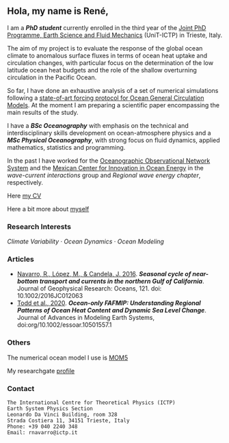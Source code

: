 ## Hola, my name is René,

I am a ***PhD student*** currently enrolled in the third year of the [Joint PhD Programme, Earth Science and Fluid Mechanics](https://web.units.it/dottorato/esfm/) (UniT-ICTP) in Trieste, Italy. 

The aim of my project is to evaluate the response of the global ocean climate to anomalous surface fluxes in terms of ocean heat uptake and circulation changes, with particular focus on the determination of the low latitude ocean heat budgets and the role of the shallow overturning circulation in the Pacific Ocean.

So far, I have done an exhaustive analysis of a set of numerical simulations following a [state-of-art forcing protocol for Ocean General Circulation Models](http://www.fafmip.org/). At the moment I am preparing a scientific paper encompassing the main results of the study.

I have a ***BSc Oceanography*** with emphasis on the technical and interdisciplinary skills development on ocean-atmosphere physics
and a ***MSc Physical Oceanography***, with strong focus on fluid dynamics, applied mathematics, statistics and programming. 

In the past I have worked for the [Oceanographic Observational Network System](https://cigom.org/en/) and the [Mexican Center for Innovation in Ocean Energy](https://cemieoceano.mx/) in the _wave-current interactions_ group and _Regional wave energy chapter_, respectively. 

Here [my CV](https://raw.githubusercontent.com/enerle/enerle.github.io/main/ReneNavarro_CVU.pdf)

Here a bit more about [myself](https://raw.githubusercontent.com/enerle/enerle.github.io/main/fig1.jpg)

### Research Interests
_Climate Variability · Ocean Dynamics · Ocean Modeling_

### Articles
- [Navarro, R., López, M., & Candela, J. 2016](https://agupubs.onlinelibrary.wiley.com/doi/10.1002/2016JC012063). ***Seasonal cycle of near-bottom transport and currents in the northern Gulf of California***. Journal of Geophysical Research: Oceans, 121. doi: 10.1002/2016JC012063
- [Todd et al., 2020](https://agupubs.onlinelibrary.wiley.com/doi/full/10.1029/2019MS002027). ***Ocean-only FAFMIP: Understanding Regional Patterns of Ocean Heat Content and Dynamic Sea Level Change***. Journal of Advances in Modeling Earth Systems, doi:org/10.1002/essoar.10501557.1

### Others
The numerical ocean model I use is [MOM5](https://mom-ocean.github.io/)

My researchgate [profile](https://www.researchgate.net/profile/Rene-Navarro-Labastida)

### Contact
```
The International Centre for Theoretical Physics (ICTP)
Earth System Physics Section
Leonardo Da Vinci Building, room 328
Strada Costiera 11, 34151 Trieste, Italy
Phone: +39 040 2240 348
Email: rnavarro@ictp.it
```
